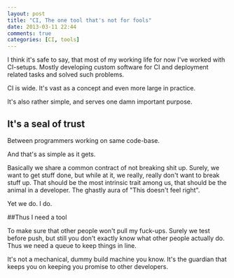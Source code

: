 ```yaml
---
layout: post
title: "CI, The one tool that's not for fools"
date: 2013-03-11 22:44
comments: true
categories: [CI, tools]
---
```


I think it's safe to say, that most of my working life for now I've worked with CI-setups. Mostly developing custom software for CI and deployment related tasks and solved such problems.

CI is wide. It's vast as a concept and even more large in practice.

It's also rather simple, and serves one damn important purpose.

## It's a seal of trust

Between programmers working on same code-base.

And that's as simple as it gets.

Basically we share a common contract of not breaking shit up. Surely, we want to get stuff done, but while at it, we really, really don't want to break stuff up. That should be the most intrinsic trait among us, that should be the animal in a developer. The ghastly aura of "This doesn't feel right".

Yet we do. I do.

##Thus I need a tool

To make sure that other people won't pull my fuck-ups. Surely we test before push, but still you don't exactly know what other people actually do. Thus we need a queue to keep things in line.

It's not a mechanical, dummy build machine you know. It's the guardian that keeps you on keeping you promise to other developers.
